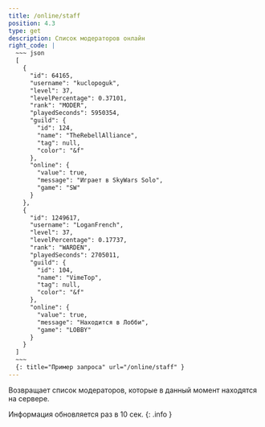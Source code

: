 ```yaml
---
title: /online/staff
position: 4.3
type: get
description: Список модераторов онлайн
right_code: |
  ~~~ json
  [
    {
      "id": 64165,
      "username": "kuclopoguk",
      "level": 37,
      "levelPercentage": 0.37101,
      "rank": "MODER",
      "playedSeconds": 5950354,
      "guild": {
        "id": 124,
        "name": "TheRebellAlliance",
        "tag": null,
        "color": "&f"
      },
      "online": {
        "value": true,
        "message": "Играет в SkyWars Solo",
        "game": "SW"
      }
    },
    {
      "id": 1249617,
      "username": "LoganFrench",
      "level": 37,
      "levelPercentage": 0.17737,
      "rank": "WARDEN",
      "playedSeconds": 2705011,
      "guild": {
        "id": 104,
        "name": "VimeTop",
        "tag": null,
        "color": "&f"
      },
      "online": {
        "value": true,
        "message": "Находится в Лобби",
        "game": "LOBBY"
      }
    }
  ]
  ~~~
  {: title="Пример запроса" url="/online/staff" }
---
```


Возвращает список модераторов, которые в данный момент находятся на сервере.

Информация обновляется раз в 10 сек.
{: .info }
